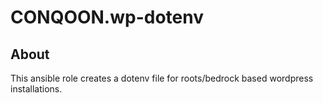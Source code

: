 # CONQOON.wp-dotenv

## About
This ansible role creates a dotenv file for roots/bedrock based wordpress installations.

